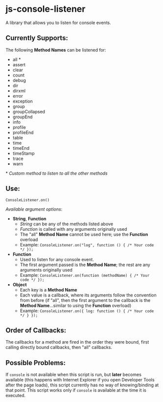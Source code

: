 # js-console-listener

A library that allows you to listen for console events.

## Currently Supports:

The following **Method Names** can be listened for:

 - all \*
 - assert
 - clear
 - count
 - debug
 - dir
 - dirxml
 - error
 - exception
 - group
 - groupCollapsed
 - groupEnd
 - info
 - profile
 - profileEnd
 - table
 - time
 - timeEnd
 - timeStamp
 - trace
 - warn

\* *Custom method to listen to all the other methods*

## Use:

`ConsoleListener.on()`

*Available argument options*:

- **String**, **Function**
    - *String* can be any of the methods listed above
    - *Function* is called with any arguments originally used
    - The "all" **Method Name** cannot be used here; use the **Function** overload
    - Example: `ConsoleListener.on("log", function () { /* Your code */ });`
- **Function**
	- Used to listen for any console event.
    - The first argument passed is the **Method Name**; the rest are any arguments originally used
    - Example: `ConsoleListener.on(function (methodName) { /* Your code */ });`
- **Object**
    - Each key is a **Method Name**
    - Each value is a callback, where its arguments follow the convention from before (if "all", then the first argument to the callback is the **Method Name**...similar to using the **Function** overload)
    - Example: `ConsoleListener.on({ log: function () { /* Your code */ } });`

## Order of Callbacks:

The callbacks for a method are fired in the order they were bound, first calling directly bound callbacks, then "all" callbacks.

## Possible Problems:

If `console` is not available when this script is run, but **later** becomes available (this happens with Internet Explorer if you open Developer Tools after the page loads), this script currently has no way of knowing/binding at that point. This script works only if `console` is available at the time it is executed.
